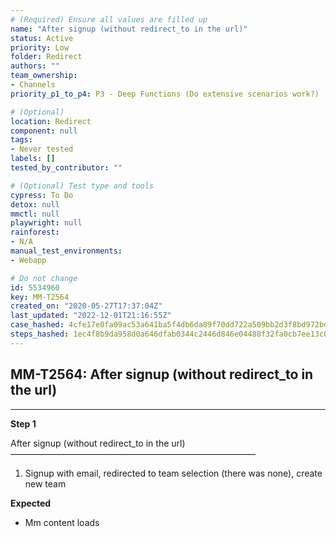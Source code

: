 ```yaml
---
# (Required) Ensure all values are filled up
name: "After signup (without redirect_to in the url)"
status: Active
priority: Low
folder: Redirect
authors: ""
team_ownership:
- Channels
priority_p1_to_p4: P3 - Deep Functions (Do extensive scenarios work?)

# (Optional)
location: Redirect
component: null
tags:
- Never tested
labels: []
tested_by_contributor: ""

# (Optional) Test type and tools
cypress: To Do
detox: null
mmctl: null
playwright: null
rainforest:
- N/A
manual_test_environments:
- Webapp

# Do not change
id: 5534960
key: MM-T2564
created_on: "2020-05-27T17:37:04Z"
last_updated: "2022-12-01T21:16:55Z"
case_hashed: 4cfe17e0fa09ac53a641ba5f4db6da89f70dd722a509bb2d3f8bd972bd4fb6f585ebb4b698521928871754f0c12e49c8
steps_hashed: 1ec4f8b9da958d0a646dfab0344c2446d846e04488f32fa0cb7ee13c0af2f98116bce8f124656c24224bfb5902519fce
---
```


<!-- (Auto-generated) Based on frontmatter's "key" and "name" -->

## MM-T2564: After signup (without redirect_to in the url)

---

**Step 1**

After signup (without redirect\_to in the url)\
————————————————————————————

1. Signup with email, redirected to team selection (there was none), create new team

**Expected**

- Mm content loads
